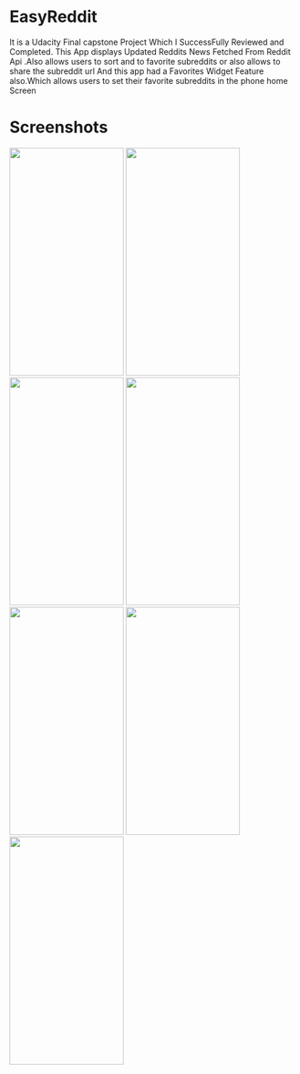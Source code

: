 # EasyReddit
It is a Udacity Final capstone Project Which I SuccessFully Reviewed and Completed. This App displays Updated Reddits News Fetched
From Reddit Api .Also allows users to sort and to favorite subreddits or also allows to share the subreddit url And this app had a Favorites Widget Feature also.Which allows users to set their favorite subreddits in the phone  home Screen


# Screenshots

<img src="https://user-images.githubusercontent.com/26144019/48558318-0d329480-e90f-11e8-9cf7-183a686edc1a.png" 
height="400" width="200">
<img src="https://user-images.githubusercontent.com/26144019/48558266-f1c78980-e90e-11e8-99de-1314900fe772.png" 
height="400" width="200">      <img src="https://user-images.githubusercontent.com/26144019/48558311-0c99fe00-e90f-11e8-8da9-f7a6898cf950.png" 
height="400" width="200">       <img src="https://user-images.githubusercontent.com/26144019/48558314-0c99fe00-e90f-11e8-8fd4-fa53f8ce9bfd.png" 
height="400" width="200">     <img src="https://user-images.githubusercontent.com/26144019/48558316-0d329480-e90f-11e8-9fca-e9bb3ce70c21.png" 
height="400" width="200">
<img src="https://user-images.githubusercontent.com/26144019/48558317-0d329480-e90f-11e8-853f-4aabd87bcd67.png" 
height="400" width="200">
<img src="https://user-images.githubusercontent.com/26144019/48559213-2d635300-e911-11e8-9b12-4dc064035a17.png" 
height="400" width="200">
